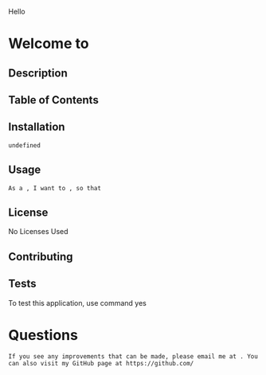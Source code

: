 

Hello
    
# Welcome to 

    
## Description
    


    
## Table of Contents


    
## Installation

    undefined

    
## Usage

    As a , I want to , so that 

## License
No Licenses Used

## Contributing

## Tests
To test this application, use command yes

# Questions
    
    If you see any improvements that can be made, please email me at . You can also visit my GitHub page at https://github.com/
    
    
